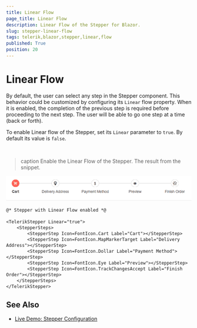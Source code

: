 ```yaml
---
title: Linear Flow
page_title: Linear Flow
description: Linear Flow of the Stepper for Blazor.
slug: stepper-linear-flow
tags: telerik,blazor,stepper,linear,flow
published: True
position: 20
---
```


# Linear Flow

By default, the user can select any step in the Stepper component. This behavior could be customized by configuring its `Linear` flow property. When it is enabled, the completion of the previous step is required before proceeding to the next step. The user will be able to go one step at a time (back or forth).

To enable Linear flow of the Stepper, set its `Linear` parameter to `true`. By default its value is `false`.

<br/>

>caption Enable the Linear Flow of the Stepper. The result from the snippet.

![Linear Flow](images/linear-flow-example.gif)

````CSHTML
@* Stepper with Linear Flow enabled *@

<TelerikStepper Linear="true">
    <StepperSteps>
        <StepperStep Icon=FontIcon.Cart Label="Cart"></StepperStep>
        <StepperStep Icon=FontIcon.MapMarkerTarget Label="Delivery Address"></StepperStep>
        <StepperStep Icon=FontIcon.Dollar Label="Payment Method"></StepperStep>
        <StepperStep Icon=FontIcon.Eye Label="Preview"></StepperStep>
        <StepperStep Icon=FontIcon.TrackChangesAccept Label="Finish Order"></StepperStep>
    </StepperSteps>
</TelerikStepper>
````


## See Also

  * [Live Demo: Stepper Configuration](https://demos.telerik.com/blazor-ui/stepper/configuration)
